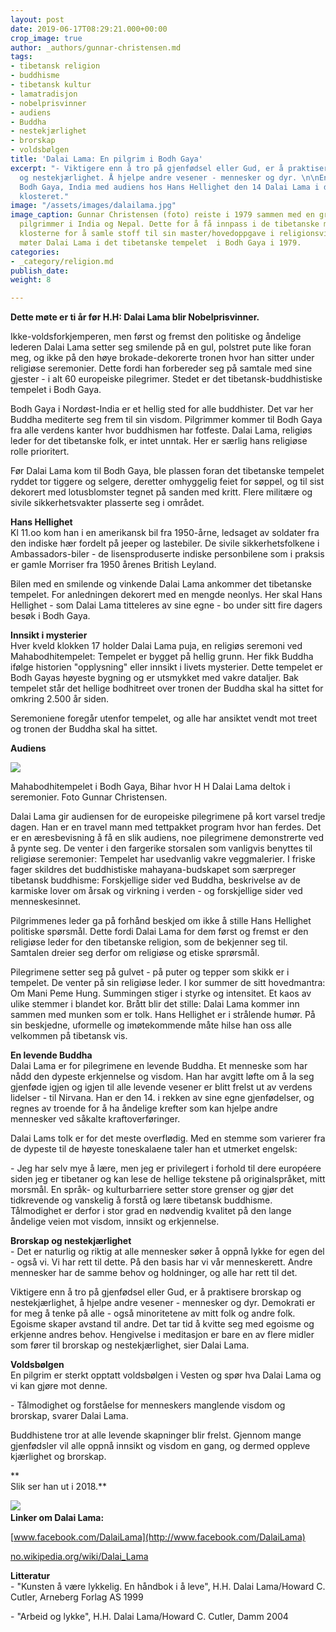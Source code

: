 ```yaml
---
layout: post
date: 2019-06-17T08:29:21.000+00:00
crop_image: true
author: _authors/gunnar-christensen.md
tags:
- tibetansk religion
- buddhisme
- tibetansk kultur
- lamatradisjon
- nobelprisvinner
- audiens
- Buddha
- nestekjærlighet
- brorskap
- voldsbølgen
title: 'Dalai Lama: En pilgrim i Bodh Gaya'
excerpt: "- Viktigere enn å tro på gjenfødsel eller Gud, er å praktisere brorskap
  og nestekjærlighet. Å hjelpe andre vesener - mennesker og dyr. \n\nEn reise til
  Bodh Gaya, India med audiens hos Hans Hellighet den 14 Dalai Lama i det lokale tibetansk-buddhistiske
  klosteret."
image: "/assets/images/dalailama.jpg"
image_caption: Gunnar Christensen (foto) reiste i 1979 sammen med en gruppe europeiske
  pilgrimmer i India og Nepal. Dette for å få innpass i de tibetanske miljøene og
  klosterne for å samle stoff til sin master/hovedoppgave i religionsvitenskap. Han
  møter Dalai Lama i det tibetanske tempelet  i Bodh Gaya i 1979.
categories:
- _category/religion.md
publish_date: 
weight: 8

---
```

**Dette møte er ti år før H.H: Dalai Lama blir Nobelprisvinner.**

Ikke-voldsforkjemperen, men først og fremst den politiske og åndelige lederen Dalai Lama setter seg smilende på en gul, polstret pute like foran meg, og ikke på den høye brokade-dekorerte tronen hvor han sitter under religiøse seremonier. Dette fordi han forbereder seg på samtale med sine gjester - i alt 60 europeiske pilegrimer. Stedet er det tibetansk-buddhistiske tempelet i Bodh Gaya.

Bodh Gaya i Nordøst-India er et hellig sted for alle buddhister. Det var her Buddha mediterte seg frem til sin visdom. Pilgrimmer kommer til Bodh Gaya fra alle verdens kanter hvor buddhismen har fotfeste. Dalai Lama, religiøs leder for det tibetanske folk, er intet unntak. Her er særlig hans religiøse rolle prioritert.

Før Dalai Lama kom til Bodh Gaya, ble plassen foran det tibetanske tempelet ryddet tor tiggere og selgere, deretter omhyggelig feiet for søppel, og til sist dekorert med lotusblomster tegnet på sanden med kritt. Flere militære og sivile sikkerhetsvakter plasserte seg i området.

**Hans Hellighet**  
Kl 11.oo kom han i en amerikansk bil fra 1950-årne, ledsaget av soldater fra den indiske hær fordelt på jeeper og lastebiler. De sivile sikkerhetsfolkene i Ambassadors-biler - de lisensproduserte indiske personbilene som i praksis er gamle Morriser fra 1950 årenes British Leyland.

Bilen med en smilende og vinkende Dalai Lama ankommer det tibetanske tempelet. For anledningen dekorert med en mengde neonlys. Her skal Hans Hellighet - som Dalai Lama titteleres av sine egne - bo under sitt fire dagers besøk i Bodh Gaya.

**Innsikt i mysterier**  
Hver kveld klokken 17 holder Dalai Lama puja, en religiøs seremoni ved Mahabodhitempelet: Tempelet er bygget på hellig grunn. Her fikk Buddha ifølge historien "opplysning" eller innsikt i livets mysterier. Dette tempelet er Bodh Gayas høyeste bygning og er utsmykket med vakre dataljer. Bak tempelet står det hellige bodhitreet over tronen der Buddha skal ha sittet for omkring 2.500 år siden.

Seremoniene foregår utenfor tempelet, og alle har ansiktet vendt mot treet og tronen der Buddha skal ha sittet.

**Audiens**

![](http://www.helping.no/mahaboditemple.jpg)

Mahabodhitempelet i Bodh Gaya, Bihar hvor H H Dalai Lama deltok i seremonier. Foto Gunnar Christensen.

Dalai Lama gir audiensen for de europeiske pilegrimene på kort varsel tredje dagen. Han er en travel mann med tettpakket program hvor han ferdes. Det er en æresbevisning å få en slik audiens, noe pilegrimene demonstrerte ved å pynte seg. De venter i den fargerike storsalen som vanligvis benyttes til religiøse seremonier: Tempelet har usedvanlig vakre veggmalerier. I friske fager skildres det buddhistiske mahayana-budskapet som særpreger tibetansk buddhisme: Forskjellige sider ved Buddha, beskrivelse av de karmiske lover om årsak og virkning i verden - og forskjellige sider ved menneskesinnet.

Pilgrimmenes leder ga på forhånd beskjed om ikke å stille Hans Hellighet politiske spørsmål. Dette fordi Dalai Lama for dem først og fremst er den religiøse leder for den tibetanske religion, som de bekjenner seg til. Samtalen dreier seg derfor om religiøse og etiske sprørsmål.

Pilegrimene setter seg på gulvet - på puter og tepper som skikk er i tempelet. De venter på sin religiøse leder. I kor summer de sitt hovedmantra: Om Mani Peme Hung. Summingen stiger i styrke og intensitet. Et kaos av ulike stemmer i blandet kor. Brått blir det stille: Dalai Lama kommer inn sammen med munken som er tolk. Hans Hellighet er i strålende humør. På sin beskjedne, uformelle og imøtekommende måte hilse han oss alle velkommen på tibetansk vis.

**En levende Buddha**  
Dalai Lama er for pilegrimene en levende Buddha. Et menneske som har nådd den dypeste erkjennelse og visdom. Han har avgitt løfte om å la seg gjenføde igjen og igjen til alle levende vesener er blitt frelst ut av verdens lidelser - til Nirvana. Han er den 14. i rekken av sine egne gjenfødelser, og regnes av troende for å ha åndelige krefter som kan hjelpe andre mennesker ved såkalte kraftoverføringer.

Dalai Lams tolk er for det meste overflødig. Med en stemme som varierer fra de dypeste til de høyeste toneskalaene taler han et utmerket engelsk:

\- Jeg har selv mye å lære, men jeg er privilegert i forhold til dere européere siden jeg er tibetaner og kan lese de hellige tekstene på originalspråket, mitt morsmål. En språk- og kulturbarriere setter store grenser og gjør det tidkrevende og vanskelig å forstå og lære tibetansk buddhisme. Tålmodighet er derfor i stor grad en nødvendig kvalitet på den lange åndelige veien mot visdom, innsikt og erkjennelse.

**Brorskap og nestekjærlighet**  
\- Det er naturlig og riktig at alle mennesker søker å oppnå lykke for egen del - også vi. Vi har rett til dette. På den basis har vi vår menneskerett. Andre mennesker har de samme behov og holdninger, og alle har rett til det.

Viktigere enn å tro på gjenfødsel eller Gud, er å praktisere brorskap og nestekjærlighet, å hjelpe andre vesener - mennesker og dyr. Demokrati er for meg å tenke på alle - også minoritetene av mitt folk og andre folk. Egoisme skaper avstand til andre. Det tar tid å kvitte seg med egoisme og erkjenne andres behov. Hengivelse i meditasjon er bare en av flere midler som fører til brorskap og nestekjærlighet, sier Dalai Lama.

**Voldsbølgen**  
En pilgrim er sterkt opptatt voldsbølgen i Vesten og spør hva Dalai Lama og vi kan gjøre mot denne.

\- Tålmodighet og forståelse for menneskers manglende visdom og brorskap, svarer Dalai Lama.

Buddhistene tror at alle levende skapninger blir frelst. Gjennom mange gjenfødsler vil alle oppnå innsikt og visdom en gang, og dermed oppleve kjærlighet og brorskap.

**  
Slik ser han ut i 2018.**

![](http://www.helping.no/dalailama8.jpg)[  
](http://www.facebook.com/DalaiLama)**Linker om Dalai Lama:**

[www.facebook.com/DalaiLama](http://www.facebook.com/DalaiLama)

[no.wikipedia.org/wiki/Dalai_Lama](http://no.wikipedia.org/wiki/Dalai_Lama)

**Litteratur**  
\- "Kunsten å være lykkelig. En håndbok i å leve", H.H. Dalai Lama/Howard C. Cutler, Arneberg Forlag AS 1999

\- "Arbeid og lykke", H.H. Dalai Lama/Howard C. Cutler, Damm 2004
